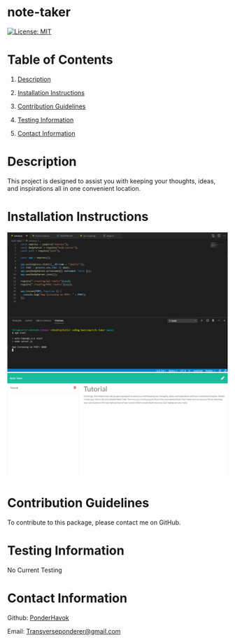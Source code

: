 # note-taker

  [![License: MIT](https://img.shields.io/badge/License-MIT-yellow.svg)](https://opensource.org/licenses/MIT)
  # Table of Contents
  1. [Description](#description)
  
  2. [Installation Instructions](#installationinstructions)
  
  3. [Contribution Guidelines](#contributionguidelines)
  
  4. [Testing Information](#testinginformation)
  
  5. [Contact Information](#contactinformation)

  # Description 
  This project is designed to assist you with keeping your thoughts, ideas, and inspirations all in one convenient location.
  # Installation Instructions
  ![Screenshot](./assets/Screenshot.png)
  ![Screenshot](./assets/Screenshots.png)
  <br>
  # Contribution Guidelines
  To contribute to this package, please contact me on GitHub.
  # Testing Information
  No Current Testing
  # Contact Information
  Github: [PonderHavok](https://github.com/PonderHavok)
 
  Email: Transverseponderer@gmail.com
